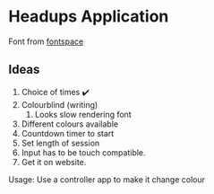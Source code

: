 # Headups Application
Font from [fontspace](https://www.fontspace.com/category/otf)

## Ideas
1) Choice of times ✔️
1) Colourblind (writing)
    1) Looks slow rendering font
1) Different colours available
1) Countdown timer to start
1) Set length of session 
1) Input has to be touch compatible.
1) Get it on website. 



Usage:
Use a controller app to make it change colour